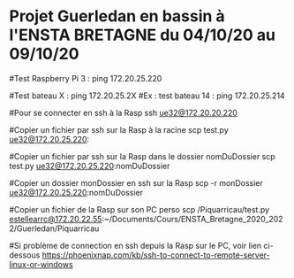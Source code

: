 # Projet Guerledan en bassin à l'ENSTA BRETAGNE du 04/10/20 au 09/10/20

#Test Raspberry Pi 3 : 
ping 172.20.25.220

#Test bateau X : 
ping 172.20.25.2X
#Ex : test bateau 14 : ping 172.20.25.214

#Pour se connecter en ssh à la Rasp
ssh ue32@172.20.20.220

#Copier un fichier par ssh sur la Rasp à la racine
scp test.py ue32@172.20.25.220:

#Copier un fichier par ssh sur la Rasp dans le dossier nomDuDossier
scp test.py ue32@172.20.25.220:nomDuDossier

#Copier un dossier monDossier en ssh sur la Rasp
scp -r monDossier ue32@172.20.25.220:nomDuDossier

#Copier un fichier de la Rasp sur son PC perso
scp /Piquarricau/test.py estellearrc@172.20.22.55:~/Documents/Cours/ENSTA_Bretagne_2020_2022/Guerledan/Piquarricau

#Si problème de connection en ssh depuis la Rasp sur le PC, voir lien ci-dessous
https://phoenixnap.com/kb/ssh-to-connect-to-remote-server-linux-or-windows
